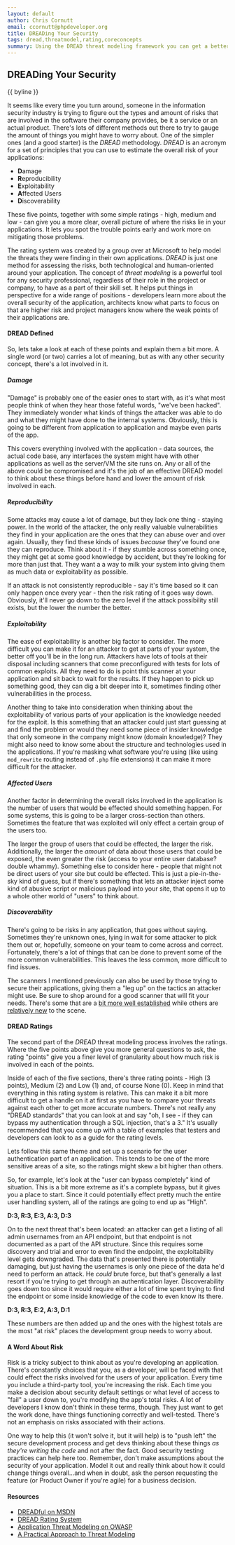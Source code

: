 ```yaml
---
layout: default
author: Chris Cornutt
email: ccornutt@phpdeveloper.org
title: DREADing Your Security
tags: dread,threatmodel,rating,coreconcepts
summary: Using the DREAD threat modeling framework you can get a better view of the risk of your application.
---
```


DREADing Your Security
--------------

{{ byline }}

It seems like every time you turn around, someone in the information security industry is trying
to figure out the types and amount of risks that are involved in the software their company
provides, be it a service or an actual product. There's lots of different methods out there
to try to gauge the amount of things you might have to worry about. One of the simpler ones
(and a good starter) is the *DREAD* methodology. *DREAD* is an acronym for a set of principles
that you can use to estimate the overall risk of your applications:

- **D**amage
- **R**eproducibility
- **E**xploitability
- **A**ffected Users
- **D**iscoverability

These five points, together with some simple ratings - high, medium and low - can give
you a more clear, overall picture of where the risks lie in your applications. It lets
you spot the trouble points early and work more on mitigating those problems.

The rating system was created by a group over at Microsoft to help model the threats
they were finding in their own applications. *DREAD* is just one method for assessing
the risks, both technological and human-oriented around your application. The concept of
*threat modeling* is a powerful tool for any security professional, regardless of their
role in the project or company, to have as a part of their skill set. It helps put things
in perspective for a wide range of positions - developers learn more about the overall
security of the application, architects know what parts to focus on that are higher risk
and project managers know where the weak points of their applications are.

#### DREAD Defined

So, lets take a look at each of these points and explain them a bit more. A single word
(or two) carries a lot of meaning, but as with any other security concept, there's a lot
involved in it.

##### Damage

"Damage" is probably one of the easier ones to start with, as it's what most people think
of when they hear those fateful words, "we've been hacked". They immediately wonder what
kinds of things the attacker was able to do and what they might have done to the internal
systems. Obviously, this is going to be different from application to application and maybe
even parts of the app.

This covers everything involved with the application - data sources, the actual code base,
any interfaces the system might have with other applications as well as the server/VM the
site runs on. Any or all of the above could be compromised and it's the job of an effective
DREAD model to think about these things before hand and lower the amount of risk involved in
each.

##### Reproducibility

Some attacks may cause a lot of damage, but they lack one thing - staying power. In the
world of the attacker, the only really valuable vulnerabilities they find in your application
are the ones that they can abuse over and over again. Usually, they find these kinds of issues
*because* they've found one they can reproduce. Think about it - if they stumble across something
once, they might get at some good knowledge by accident, but they're looking for more than
just that. They want a a way to milk your system into giving them as much data or exploitability
as possible.

If an attack is not consistently reproducible - say it's time based so it can only happen
once every year - then the risk rating of it goes way down. Obviously, it'll never go down to
the zero level if the attack possibility still exists, but the lower the number the better.

##### Exploitability

The ease of exploitability is another big factor to consider. The more difficult you can make
it for an attacker to get at parts of your system, the better off you'll be in the long run.
Attackers have lots of tools at their disposal including scanners that come preconfigured
with tests for lots of common exploits. All they need to do is point this scanner at
your application and sit back to wait for the results. If they happen to pick up something good,
they can dig a bit deeper into it, sometimes finding other vulnerabilities in the process.

Another thing to take into consideration when thinking about the exploitability of various
parts of your application is the knowledge needed for the exploit. Is this something that
an attacker could just start guessing at and find the problem or would they need some
piece of insider knowledge that only someone in the company might know (domain knowledge)?
They might also need to know some about the structure and technologies used in the applications.
If you're masking what software you're using (like using `mod_rewrite` routing instead of `.php`
file extensions) it can make it more difficult for the attacker.

##### Affected Users

Another factor in determining the overall risks involved in the application is the number
of users that would be effected should something happen. For some systems, this is going to
be a larger cross-section than others. Sometimes the feature that was exploited will only
effect a certain group of the users too.

The larger the group of users that could be effected, the larger the risk. Additionally,
the larger the *amount* of data about those users that could be exposed, the even greater
the risk (access to your entire user database? double whammy). Something else to consider
here - people that might not be direct users of your site but could be effected. This is
just a pie-in-the-sky kind of guess, but if there's something that lets an attacker inject
some kind of abusive script or malicious payload into your site, that opens it up to
a whole other world of "users" to think about.

##### Discoverability

There's going to be risks in any application, that goes without saying. Sometimes they're
unknown ones, lying in wait for some attacker to pick them out or, hopefully, someone
on your team to come across and correct. Fortunately, there's a lot of things that can
be done to prevent some of the more common vulnerabilities. This leaves the less common,
more difficult to find issues.

The scanners I mentioned previously can also be used by those trying to secure their
applications, giving them a "leg up" on the tactics an attacker might use. Be sure to
shop around for a good scanner that will fit your needs. There's some that are a [bit
more well established](http://portswigger.net/burp/) while others are
[relatively new](http://subgraph.com/products.html) to the scene.

#### DREAD Ratings

The second part of the *DREAD* threat modeling process involves the ratings. Where the five
points above give you more general questions to ask, the rating "points" give you a finer
level of granularity about how much risk is involved in each of the points.

Inside of each of the five sections, there's three rating points - High (3 points),
Medium (2) and Low (1) and, of course None (0). Keep in mind that everything in this
rating system is relative. This can make it a bit more difficult to get a handle on it
at first as you have to compare your threats against each other to get more accurate numbers.
There's not really any "DREAD standards" that you can look at and say "oh, I see - if they
can bypass my authentication through a SQL injection, that's a 3." It's usually recommended
that you come up with a table of examples that testers and developers can look to
as a guide for the rating levels.

Lets follow this same theme and set up a scenario for the user authentication part of
an application. This tends to be one of the more sensitive areas of a site, so the ratings
might skew a bit higher than others.

So, for example, let's look at the "user can bypass completely" kind of situation. This is
a bit more extreme as it's a complete bypass, but it gives you a place to start. Since
it could potentially effect pretty much the entire user handling system, all of the
ratings are going to end up as "High".

**D:3, R:3, E:3, A:3, D:3**

On to the next threat that's been located: an attacker can get a listing of all admin
usernames from an API endpoint, but that endpoint is not documented as a part of the API structure.
Since this requires some discovery and trial and error to even find the endpoint, the
exploitability level gets downgraded. The data that's presented there is potentially
damaging, but just having the usernames is only one piece of the data he'd need
to perform an attack. He *could* brute force, but that's generally a last resort if you're
trying to get through an authentication layer. Discoverability goes down too since
it would require either a lot of time spent trying to find the endpoint or some
inside knowledge of the code to even know its there.

**D:3, R:3, E:2, A:3, D:1**

These numbers are then added up and the ones with the highest totals are the most
"at risk" places the development group needs to worry about.

#### A Word About Risk

Risk is a tricky subject to think about as you're developing an application. There's
constantly choices that you, as a developer, will be faced with that could effect the
risks involved for the users of your application. Every time you include a third-party
tool, you're increasing the risk. Each time you make a decision about security default
settings or what level of access to "fail" a user down to, you're modifying the
app's total risks. A lot of developers I know don't think in these terms, though.
They just want to get the work done, have things functioning correctly and well-tested.
There's not an emphasis on risks associated with their actions.

One way to help this (it won't solve it, but it will help) is to "push left" the
secure development process and get devs thinking about these things *as they're writing the code*
and not after the fact. Good security testing practices can help here too. Remember,
don't make assumptions about the security of your application. Model it out and really
think about how it could change things overall...and when in doubt, ask the person
requesting the feature (or Product Owner if you're agile) for a business decision.

#### Resources

- [DREADful on MSDN](http://blogs.msdn.com/b/david_leblanc/archive/2007/08/13/dreadful.aspx)
- [DREAD Rating System](http://msdn.microsoft.com/en-us/library/aa302419.aspx#c03618429_011)
- [Application Threat Modeling on OWASP](https://www.owasp.org/index.php/Application_Threat_Modeling)
- [A Practical Approach to Threat Modeling](http://adventuresinsecurity.com/blog/wp-content/uploads/2006/03/A_Practical_Approach_to_Threat_Modeling.pdf)

